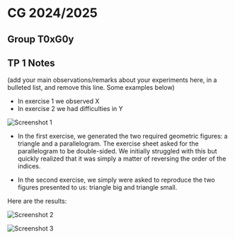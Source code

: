 # CG 2024/2025

## Group T0xG0y

## TP 1 Notes

(add your main observations/remarks about your experiments here, in a bulleted list, and remove this line. Some examples below)

- In exercise 1 we observed X
- In exercise 2 we had difficulties in Y

![Screenshot 1](screenshots/cg-t0xgxx-tp1-n.png)


- In the first exercise, we generated the two required geometric figures: a triangle and a parallelogram. The exercise sheet asked for the parallelogram to be double-sided. We initially struggled with this but quickly realized that it was simply a matter of reversing the order of the indices.

- In the second exercise, we simply were asked to reproduce the two figures presented to us: triangle big and triangle small.

Here are the results:

![Screenshot 2](screenshots/CG-t07g10-tp1-1.png)

![Screenshot 3](screenshots/CG-t07g10-tp1-2.png)